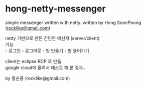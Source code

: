 # hong-netty-messenger
simple messenger written with netty.
written by Hong SoonPoong (rocklike@gmail.com) 
<p>
netty 기반으로 만든 간단한 메신저 (server/client)<br>
기능 <br>
- 로그인
- 로그아웃
- 방 만들기
- 방 들어가기
<p>
client는 eclipse RCP 로 만듦.<br>
google cloud에 올려서 테스트 해 본 결과.. 

<p>
by 홍순풍 (rocklike@gmail.com)


